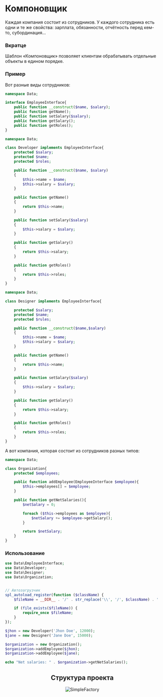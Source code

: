 # Компоновщик

Каждая компания состоит из сотрудников. У каждого сотрудника есть одни и те же свойства: зарплата, обязанности, отчётность перед кем-то, субординация...
<h3><strong>Вкратце</strong></h3>
Шаблон «Компоновщик» позволяет клиентам обрабатывать отдельные объекты в едином порядке.

<h3><strong>Пример</strong></h3>

Вот разные виды сотрудников:

```php
namespace Data;

interface EmployeeInterface{
    public function __construct($name, $salary);
    public function getName();
    public function setSalary($salary);
    public function getSalary();
    public function getRoles();
}
```
```php
namespace Data;

class Developer implements EmployeeInterface{
    protected $salary;
    protected $name;
    protected $roles;

    public function __construct($name, $salary)
    {
        $this->name = $name;
        $this->salary = $salary;
    }

    public function getName()
    {
        return $this->name;
    }

    public function setSalary($salary)
    {
        $this->salary = $salary;
    }

    public function getSalary()
    {
        return $this->salary;
    }

    public function getRoles()
    {
        return $this->roles;
    }
}
```

```php
namespace Data;

class Designer implements EmployeeInterface{

    protected $salary;
    protected $name;
    protected $rules;

    public function __construct($name,$salary)
    {
        $this->name = $name;
        $this->salary = $salary;
    }

    public function getName()
    {
        return $this->name;
    }

    public function setSalary($salary)
    {
        $this->salary = $salary;
    }

    public function getSalary()
    {
        return $this->salary;
    }

    public function getRoles()
    {
        return $this->roles;
    }
}
```

А вот компания, которая состоит из сотрудников разных типов:

```php
namespace Data;

class Organization{
    protected $employees;

    public function addEmployee(EmployeeInterface $employee){
        $this->employees[] = $employee;
    }

    public function getNetSalaries(){
        $netSalary = 0;

        foreach ($this->employees as $employee){
            $netSalary += $employee->getSalary();
        }

        return $netSalary;
    }
}
```

<h3><strong>Использование</strong></h3>

```php
use Data\EmployeeInterface;
use Data\Developer;
use Data\Designer;
use Data\Organization;


// Автозагрузчик
spl_autoload_register(function ($className) {
    $fileName = __DIR__ . '/' . str_replace('\\', '/', $className) . '.php';

    if (file_exists($fileName)) {
        require_once $fileName;
    }
});

$jhon = new Developer('Jhon Doe', 12000);
$jane = new Designer('Jane Doe', 15000);

$organization = new Organization();
$organization->addEmployee($jhon);
$organization->addEmployee($jane);

echo "Net salaries: " . $organization->getNetSalaries();
```

<div align="center">
    <h2> Структура проекта </h2>
    <img src="https://sun9-50.userapi.com/impg/Q8cyjebIxenz0p-TibMu5UW8UsfFbgBItUumHg/kjxqa1O7Ddc.jpg?size=854x613&quality=96&sign=b381d77f0ef853c87be184b89d4ef8b5&type=album" alt="SimpleFactory">
</div>
